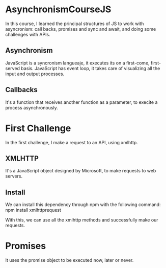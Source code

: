 # AsynchronismCourseJS
<p>In this course, I learned the principal structures of JS to work with asyncronism: call backs, promises and sync and await, and doing some challenges with APIs.</p>

## Asynchronism
<p>JavaScript is a syncronism langueaje, it executes its on a first-come, first-served basis. JavaScript has event loop, it takes care of visualizing all the input and output processes.</p>

## Callbacks
<p>It's a function that receives another function as a parameter, to execite a process asynchronously.</p>

# First Challenge
<p>In the first challenge, I make a request to an API, using xmlhttp.</p>

## XMLHTTP
It's a JavaScript object designed by Microsoft, to make requests to web servers.

## Install
We can install this dependency through npm with the following command: npm install xmlhttprequest

<p>With this, we can use all the xmlhttp methods and successfully make our requests.</p>

# Promises
<p>It uses the promise object to be executed now, later or never.</p>